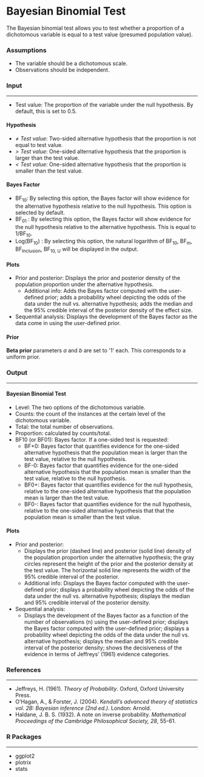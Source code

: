 Bayesian Binomial Test
===
The Bayesian binomial test allows you to test whether a proportion of a dichotomous variable is equal to a test value (presumed population value).

### Assumptions
- The variable should be a dichotomous scale.
- Observations should be independent.

### Input
---------

- Test value: The proportion of the variable under the null hypothesis. By default, this is set to 0.5.

#### Hypothesis
- *&ne; Test value*: Two-sided alternative hypothesis that the proportion is not equal to test value.
- *&gt; Test value*: One-sided alternative hypothesis that the proportion is larger than the test value.
- *&lt; Test value*: One-sided alternative hypothesis that the proportion is smaller than the test value.

#### Bayes Factor
- BF<sub>10</sub>: By selecting this option, the Bayes factor will show evidence for the alternative hypothesis relative to the null hypothesis. This option is selected by default.
- BF<sub>01</sub> : By selecting this option, the Bayes factor will show evidence for the null hypothesis relative to the alternative hypothesis. This is equal to 1/BF<sub>10</sub>.
- Log(BF<sub>10</sub>) : By selecting this option, the natural logarithm of BF<sub>10</sub>, BF<sub>m</sub>, BF<sub>Inclusion</sub>, BF<sub>10, U</sub> will be displayed in the output.

#### Plots
- Prior and posterior: Displays the prior and posterior density of the population proportion under the alternative hypothesis.
    - Additional info: Adds the Bayes factor computed with the user-defined prior; adds a probability wheel depicting the odds of the data under the null vs. alternative hypothesis; adds the median and the 95% credible interval of the posterior density of the effect size.
- Sequential analysis: Displays the development of the Bayes factor as the data come in using the user-defined prior.

#### Prior
**Beta prior** parameters *a* and *b* are set to '1' each. This corresponds to a uniform prior.

### Output
---

#### Bayesian Binomial Test
- Level: The two options of the dichotomous variable.
- Counts: the count of the instances at the certain level of the dichotomous variable.
- Total: the total number of observations.
- Proportion: calculated by counts/total.
- BF10 (or BF01): Bayes factor. If a one-sided test is requested:
  - BF+0: Bayes factor that quantifies evidence for the one-sided alternative hypothesis  that the population mean is larger than the test value, relative to the null hypothesis.
  - BF-0: Bayes factor that quantifies evidence for the one-sided alternative hypothesis that the population mean is smaller than the test value, relative to the null hypothesis.
  - BF0+: Bayes factor that quantifies evidence for the null hypothesis, relative to the one-sided alternative hypothesis that the population mean is larger
   than the test value.
  - BF0-: Bayes factor that quantifies evidence for the null hypothesis, relative to the one-sided alternative hypothesis that that the population mean is
  smaller than the test value.

#### Plots
- Prior and posterior: 
  - Displays the prior (dashed line) and posterior (solid line) density of the population proportion under the alternative hypothesis; the gray circles represent the height of the prior and the posterior density at the test value. The horizontal solid line represents the width of the 95% credible interval of the posterior.
  - Additional info: Displays the Bayes factor computed with the user-defined prior; displays a probability wheel depicting the odds of the data under the null vs. alternative hypothesis; displays the median and 95% credible interval of the posterior density.
- Sequential analysis: 
  - Displays the development of the Bayes factor as a function of the number of observations (n) using the user-defined prior; displays the Bayes factor computed with the user-defined prior; displays a probability wheel depicting the odds of the data under the null vs. alternative hypothesis; displays the median and 95% credible interval of the posterior density; shows the decisiveness of the evidence in terms of Jeffreys' (1961) evidence categories.


### References
---
- Jeffreys, H. (1961). *Theory of Probability*. Oxford, Oxford University Press.
- O’Hagan, A., & Forster, J. (2004). *Kendall’s advanced theory of statistics vol. 2B: Bayesian inference (2nd ed.)*. London: Arnold.
- Haldane, J. B. S. (1932). A note on inverse probability. *Mathematical Proceedings of the Cambridge Philosophical Society, 28*, 55-61.

### R Packages
---
- ggplot2
- plotrix
- stats
